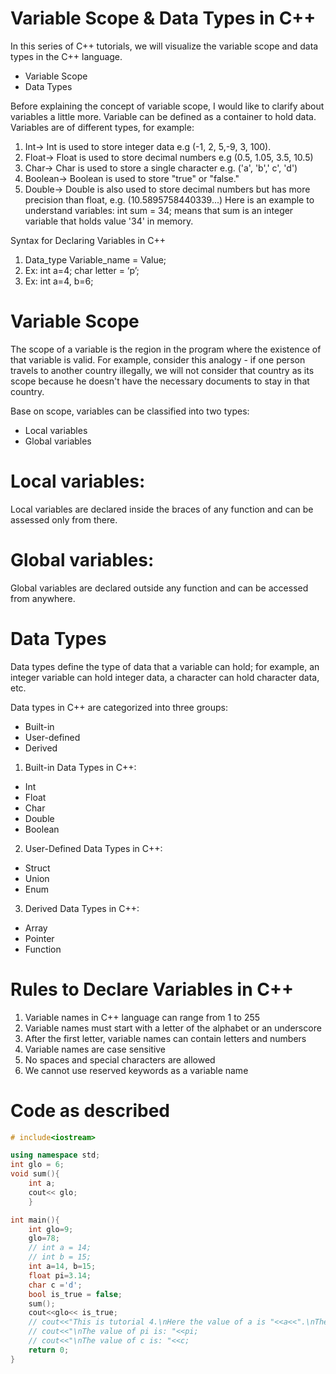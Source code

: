 # Variable Scope & Data Types in C++

In this series of C++ tutorials, we will visualize the variable scope and data types in the C++ language.

- Variable Scope
- Data Types

Before explaining the concept of variable scope, I would like to clarify about variables a little more. Variable can be defined as a container to hold data. Variables are of different types, for example:

1. Int-> Int is used to store integer data e.g (-1, 2, 5,-9, 3, 100).
2. Float-> Float is used to store decimal numbers e.g (0.5, 1.05, 3.5, 10.5)
3. Char-> Char is used to store a single character e.g. ('a', 'b',' c', 'd')
4. Boolean-> Boolean is used to store "true" or "false."
5. Double-> Double is also used to store decimal numbers but has more precision than float, e.g. (10.5895758440339...)
Here is an example to understand variables: int sum = 34; means that sum is an integer variable that holds value '34' in memory.

Syntax for Declaring Variables in C++

1. Data_type Variable_name = Value;
2. Ex: int a=4; char letter = ‘p’;
3. Ex: int a=4, b=6;
# Variable Scope
The scope of a variable is the region in the program where the existence of that variable is valid. For example, consider this analogy - if one person travels to another country illegally, we will not consider that country as its scope because he doesn't have the necessary documents to stay in that country.

Base on scope, variables can be classified into two types:

- Local variables
- Global variables
# Local variables:
Local variables are declared inside the braces of any function and can be assessed only from there. 

# Global variables:
Global variables are declared outside any function and can be accessed from anywhere.

# Data Types
Data types define the type of data that a variable can hold; for example, an integer variable can hold integer data, a character can hold character data, etc.

Data types in C++ are categorized into three groups:

- Built-in
- User-defined
- Derived
1. Built-in Data Types in C++:
- Int
- Float
- Char
- Double
- Boolean
2. User-Defined Data Types in C++:
- Struct
- Union
- Enum

3. Derived Data Types in C++:
- Array
- Pointer
- Function

# Rules to Declare Variables in C++
1. Variable names in C++ language can range from 1 to 255
2. Variable names must start with a letter of the alphabet or an underscore
3. After the first letter, variable names can contain letters and numbers
4. Variable names are case sensitive
5. No spaces and special characters are allowed
6. We cannot use reserved keywords as a variable name

# Code as described
```cpp
# include<iostream>

using namespace std;
int glo = 6;
void sum(){
    int a; 
    cout<< glo;
    }

int main(){
    int glo=9;
    glo=78;
    // int a = 14;
    // int b = 15;
    int a=14, b=15;
    float pi=3.14;
    char c ='d';
    bool is_true = false;
    sum();
    cout<<glo<< is_true;
    // cout<<"This is tutorial 4.\nHere the value of a is "<<a<<".\nThe value of b is "<< b;
    // cout<<"\nThe value of pi is: "<<pi;
    // cout<<"\nThe value of c is: "<<c;
    return 0;
}
```